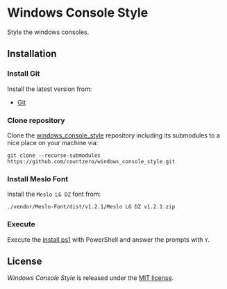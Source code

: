 # Windows Console Style

Style the windows consoles.

## Installation

### Install Git

Install the latest version from:

* [Git](https://git-scm.com/downloads)

### Clone repository

Clone the [windows_console_style](https://github.com/countzero/windows_console_style) repository including its submodules to a nice place on your machine via:

    git clone --recurse-submodules https://github.com/countzero/windows_console_style.git

### Install Meslo Font

Install the `Meslo LG DZ` font from:

    ./vendor/Meslo-Font/dist/v1.2.1/Meslo LG DZ v1.2.1.zip

### Execute

Execute the [install.ps1](https://github.com/countzero/windows_console_style/install.ps1) with PowerShell and answer the prompts with `Y`.

## License
*Windows Console Style* is released under the [MIT license](https://opensource.org/licenses/MIT).
